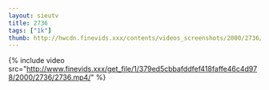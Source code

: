 ```yaml
--- 
layout: sieutv
title: 2736
tags: ["1k"]
thumb: http://hwcdn.finevids.xxx/contents/videos_screenshots/2000/2736/preview.mp4.jpg
---
```

{% include video src="http://www.finevids.xxx/get_file/1/379ed5cbbafddfef418faffe46c4d978/2000/2736/2736.mp4/" %} 
